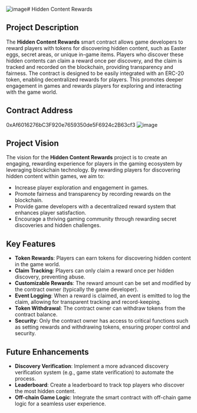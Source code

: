 ![image](https://github.com/user-attachments/assets/62a3b1f8-1c47-4eae-8538-541a6c946da8)# Hidden Content Rewards

## Project Description
The **Hidden Content Rewards** smart contract allows game developers to reward players with tokens for discovering hidden content, such as Easter eggs, secret areas, or unique in-game items. Players who discover these hidden contents can claim a reward once per discovery, and the claim is tracked and recorded on the blockchain, providing transparency and fairness. The contract is designed to be easily integrated with an ERC-20 token, enabling decentralized rewards for players. This promotes deeper engagement in games and rewards players for exploring and interacting with the game world.

## Contract Address
0xAf6016276bC3F920e7659350de5F6924c2B63cf3
![image](https://github.com/user-attachments/assets/e7e24300-3c14-4b25-b85e-fdede9b4c63f)


## Project Vision
The vision for the **Hidden Content Rewards** project is to create an engaging, rewarding experience for players in the gaming ecosystem by leveraging blockchain technology. By rewarding players for discovering hidden content within games, we aim to:
- Increase player exploration and engagement in games.
- Promote fairness and transparency by recording rewards on the blockchain.
- Provide game developers with a decentralized reward system that enhances player satisfaction.
- Encourage a thriving gaming community through rewarding secret discoveries and hidden challenges.

## Key Features
- **Token Rewards**: Players can earn tokens for discovering hidden content in the game world.
- **Claim Tracking**: Players can only claim a reward once per hidden discovery, preventing abuse.
- **Customizable Rewards**: The reward amount can be set and modified by the contract owner (typically the game developer).
- **Event Logging**: When a reward is claimed, an event is emitted to log the claim, allowing for transparent tracking and record-keeping.
- **Token Withdrawal**: The contract owner can withdraw tokens from the contract balance.
- **Security**: Only the contract owner has access to critical functions such as setting rewards and withdrawing tokens, ensuring proper control and security.

## Future Enhancements
- **Discovery Verification**: Implement a more advanced discovery verification system (e.g., game state verification) to automate the process.
- **Leaderboard**: Create a leaderboard to track top players who discover the most hidden content.
- **Off-chain Game Logic**: Integrate the smart contract with off-chain game logic for a seamless user experience.
